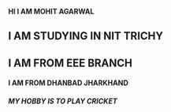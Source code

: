 **HI I AM MOHIT AGARWAL**
## I AM STUDYING IN NIT TRICHY
## I AM FROM EEE BRANCH
#### I AM FROM DHANBAD JHARKHAND
##### MY HOBBY IS TO PLAY CRICKET

